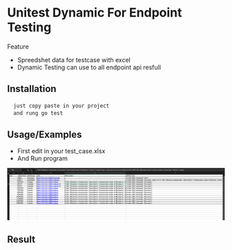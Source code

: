 
# Unitest Dynamic For Endpoint Testing

Feature
- Spreedshet data for testcase with excel
- Dynamic Testing can use to all endpoint api resfull





## Installation


```bash
  just copy paste in your project
  and rung go test
```
    
## Usage/Examples

- First edit in your test_case.xlsx
- And Run program

![alt text](https://raw.githubusercontent.com/nurchulis/snippet-golang-dynamic-unitest/main/Documentation/datasets.png)
## Result



